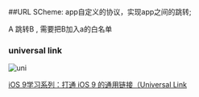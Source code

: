 
##URL SCheme:
app自定义的协议，实现app之间的跳转;

A 跳转B ,
需要把B加入a的白名单


### universal link

![uni](http://ohbzayk4i.bkt.clouddn.com/17-12-12/19062843.jpg)





[iOS 9学习系列：打通 iOS 9 的通用链接（Universal Link](http://www.cocoachina.com/ios/20150902/13321.html)
